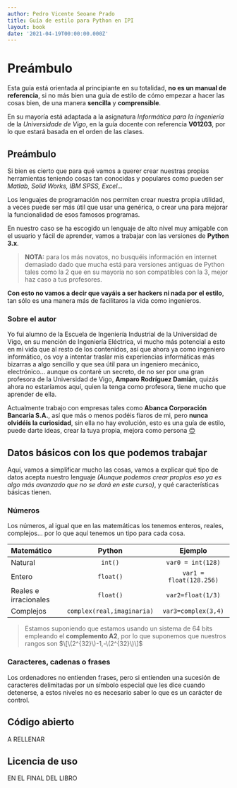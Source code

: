 ```yaml
---
author: Pedro Vicente Seoane Prado
title: Guía de estilo para Python en IPI
layout: book
date: '2021-04-19T00:00:00.000Z'
---
```


# Preámbulo

Esta guía está orientada al principiante en su totalidad, **no es un manual de referencia**, si no más bien una guía de estilo de cómo empezar a hacer las cosas bien, de una manera **sencilla** y **comprensible**.

En su mayoría está adaptada a la asignatura _Informática para la ingeniería_ de la _Universidade de Vigo_, en la guía docente con referencia **V01203**, por lo que estará basada en el orden de las clases.

## Preámbulo

Si bien es cierto que para qué vamos a querer crear nuestras propias herramientas teniendo cosas tan conocidas y populares como pueden ser _Matlab, Solid Works, IBM SPSS, Excel…_

Los lenguajes de programación nos permiten crear nuestra propia utilidad, a veces puede ser más útil que usar una genérica, o crear una para mejorar la funcionalidad de esos famosos programas.

En nuestro caso se ha escogido un lenguaje de alto nivel muy amigable con el usuario y fácil de aprender, vamos a trabajar con las versiones de **Python 3.x**.

> **NOTA:** para los más novatos, no busquéis información en internet demasiado dado que mucha está para versiones antiguas de Python tales como la 2 que en su mayoría no son compatibles con la 3, mejor haz caso a tus profesores.

**Con esto no vamos a decir que vayáis a ser hackers ni nada por el estilo**, tan sólo es una manera más de facilitaros la vida como ingenieros.

### Sobre el autor

Yo fui alumno de la Escuela de Ingeniería Industrial de la Universidad de Vigo, en su mención de Ingeniería Eléctrica, vi mucho más potencial a esto en mi vida que al resto de los contenidos, así que ahora ya como ingeniero informático, os voy a intentar traslar mis experiencias informáticas más bizarras a algo sencillo y que sea útil para un ingeniero mecánico, electrónico… aunque os contaré un secreto, de no ser por una gran profesora de la Universidad de Vigo, **Amparo Rodríguez Damián**, quizás ahora no estaríamos aquí, quien la tenga como profesora, tiene mucho que aprender de ella.

Actualmente trabajo con empresas tales como **Abanca Corporación Bancaria S.A.**, así que más o menos podéis fiaros de mi, pero **nunca olvidéis la curiosidad**, sin ella no hay evolución, esto es una guía de estilo, puede darte ideas, crear la tuya propia, mejora como persona [😊](https://emojiterra.com/es/sonrisa/)

## Datos básicos con los que podemos trabajar

Aquí, vamos a simplificar mucho las cosas, vamos a explicar qué tipo de datos acepta nuestro lenguaje _\(Aunque podemos crear propios eso ya es algo más avanzado que no se dará en este curso\)_, y qué características básicas tienen.

### Números

Los números, al igual que en las matemáticas los tenemos enteros, reales, complejos… por lo que aquí tenemos un tipo para cada cosa.

| Matemático | Python | Ejemplo |
| :--- | :---: | :---: |
| Natural | `int()` | `var0 = int(128)` |
| Entero | `float()` | `var1 = float(128.256)` |
| Reales e irracionales | `float()` | `var2=float(1/3)` |
| Complejos | `complex(real,imaginaria)` | `var3=complex(3,4)` |

> Estamos suponiendo que estamos usando un sistema de 64 bits empleando el **complemento A2**, por lo que suponemos que nuestros rangos son $\[\(2^{32}\)-1,-\(2^{32}\)\]$

### Caracteres, cadenas o frases

Los ordenadores no entienden frases, pero si entienden una sucesión de caracteres delimitadas por un símbolo especial que les dice cuando detenerse, a estos niveles no es necesario saber lo que es un carácter de control.

## Código abierto

A RELLENAR

## Licencia de uso

EN EL FINAL DEL LIBRO

